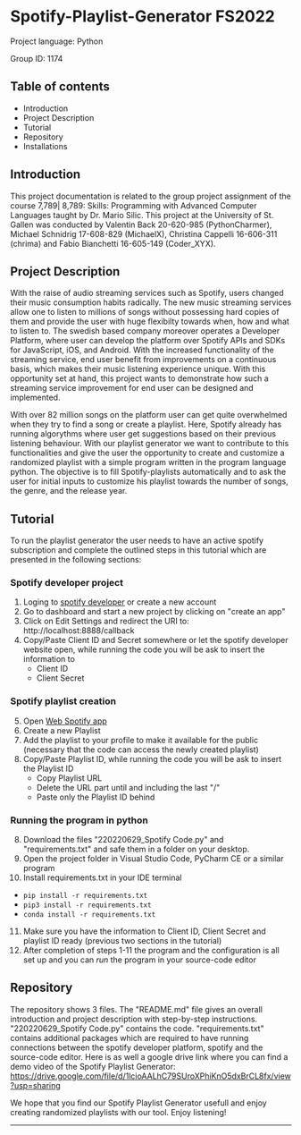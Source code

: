 # Spotify-Playlist-Generator FS2022

Project language: Python

Group ID: 1174

## Table of contents

- Introduction
- Project Description
- Tutorial
- Repository
- Installations


## Introduction 

This project documentation is related to the group project assignment of the course 7,789| 8,789: Skills: Programming with Advanced Computer Languages taught by Dr. Mario Silic. This project at the University of St. Gallen was conducted by Valentin Back 20-620-985 (PythonCharmer), Michael Schnidrig 17-608-829 (MichaelX), Christina Cappelli 16-606-311 (chrima) and Fabio Bianchetti 16-605-149 (Coder_XYX).

## Project Description

With the raise of audio streaming services such as Spotify, users changed their music consumption habits radically. The new music streaming services allow one to listen to millions of songs without possessing hard copies of them and provide the user with huge flexibilty towards when, how and what to listen to. The swedish based company moreover operates a Developer Platform, where user can develop the platform over Spotify APIs and SDKs for JavaScript, iOS, and Android. With the increased functionality of the streaming service, end user benefit from improvements on a continuous basis,  which makes their music listening experience unique. With this opportunity set at hand, this project wants to demonstrate how such a streaming service improvement for end user can be designed and implemented.

With over 82 million songs on the platform user can get quite overwhelmed when they try to find a song or create a playlist. Here, Spotify already has running algorythms where user get suggestions based on their previous listening behaviour. With our playlist generator we want to contribute to this functionalities and give the user the opportunity to create and customize a randomized playlist with a simple program written in the program language python. The objective is to fill Spotify-playlists automatically and to ask the user for initial inputs to customize his playlist towards the number of songs, the genre, and the release year.

## Tutorial

To run the playlist generator the user needs to have an active spotify subscription and complete the outlined steps in this tutorial which are presented in the following sections:

### Spotify developer project

1. Loging to [spotify developer](https://developer.spotify.com/dashboard/login) or create a new account
2. Go to dashboard and start a new project by clicking on "create an app" 
3. Click on Edit Settings and redirect the URI to: http://localhost:8888/callback
4. Copy/Paste Client ID and Secret somewhere or let the spotify developer website open, while running the code you will be ask to insert the information to
      - Client ID
      - Client Secret
      
### Spotify playlist creation

5. Open [Web Spotify app](https://open.spotify.com/)
6. Create a new Playlist
6. Add the playlist to your profile to make it available for the public (necessary that the code can access the newly created playlist)
7. Copy/Paste Playlist ID, while running the code you will be ask to insert the Playlist ID
      - Copy Playlist URL
      - Delete the URL part until and including the last "/"
      - Paste only the Playlist ID behind

### Running the program in python

8. Download the files "220220629_Spotify Code.py" and "requirements.txt" and safe them in a folder on your desktop.
9. Open the project folder in Visual Studio Code, PyCharm CE or a similar program
10. Install requirements.txt in your IDE terminal
   - `pip install -r requirements.txt`  
   - `pip3 install -r requirements.txt`  
   - `conda install -r requirements.txt` 
11. Make sure you have the information to Client ID, Client Secret and playlist ID ready (previous two sections in the tutorial)
12. After completion of steps 1-11 the program and the configuration is all set up and you can _run_ the program in your source-code editor

## Repository

The repository shows 3 files. The "README.md" file gives an overall introduction and project description with step-by-step instructions. "220220629_Spotify Code.py" contains the code. "requirements.txt" contains additional packages which are required to have running connections between the spotify developer platform, spotify and the source-code editor. Here is as well a google drive link where you can find a demo video of the Spotify Playlist Generator: https://drive.google.com/file/d/1lcioAALhC79SUroXPhiKnO5dxBrCL8fx/view?usp=sharing


   
We hope that you find our Spotify Playlist Generator usefull and enjoy creating randomized playlists with our tool. Enjoy listening!


------------------------
